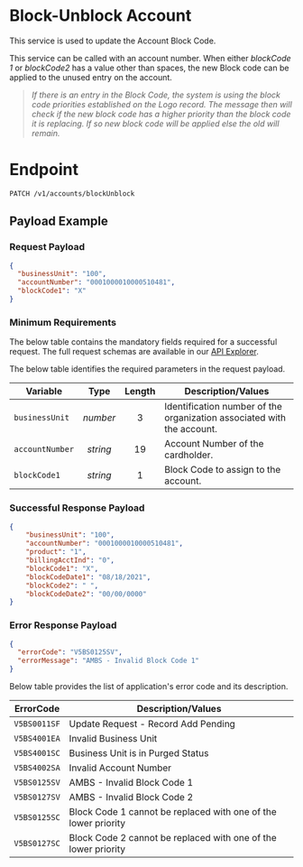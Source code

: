 # Block-Unblock Account

This service is used to update the Account Block Code.

This service can be called with an account number. When either *blockCode 1* or *blockCode2* has a value other than spaces, the new Block code can be applied to the unused entry on the account. 
> *If there is an entry in the Block Code, the system is using the block code priorities established on the Logo record. The message then will check if the new block code has a higher priority than the block code it is replacing. If so new block code will be applied else the old will remain.* 


# Endpoint
`PATCH /v1/accounts/blockUnblock`


## Payload Example


### Request Payload

```json
{
  "businessUnit": "100",
  "accountNumber": "0001000010000510481",
  "blockCode1": "X"
}
```

### Minimum Requirements
The below table contains the mandatory fields required for a successful request. The full request schemas are available in our [API Explorer](../api/?type=patch&path=/v1/accounts/blockUnblock).

The below table identifies the required parameters in the request payload.

| Variable | Type | Length | Description/Values |
| -------- | :--: | :------------: | ------------------ |
| `businessUnit` | *number* | 3 | Identification number of the organization associated with the account. |
| `accountNumber` | *string* | 19 | Account Number of the cardholder. | 
| `blockCode1` | *string* | 1 | Block Code to assign to the account. |



### Successful Response Payload


```json
{
    "businessUnit": "100",
    "accountNumber": "0001000010000510481",
    "product": "1",
    "billingAcctInd": "0",
    "blockCode1": "X",
    "blockCodeDate1": "08/18/2021",
    "blockCode2": " ",
    "blockCodeDate2": "00/00/0000"
}
```

### Error Response Payload

```json
{
  "errorCode": "V5BS0125SV",
  "errorMessage": "AMBS - Invalid Block Code 1"  
}
```
Below table provides the list of application's error code and its description. 

| ErrorCode |  Description/Values |
| --------  | ------------------ |
| `V5BS0011SF` |	Update Request - Record Add Pending|
| `V5BS4001EA` |	Invalid Business Unit|                                      
| `V5BS4001SC` |	Business Unit is in Purged Status|     
| `V5BS4002SA` |	Invalid Account Number|  
| `V5BS0125SV` | AMBS - Invalid Block Code 1 |
| `V5BS0127SV` | AMBS - Invalid Block Code 2 |
| `V5BS0125SC` | Block Code 1 cannot be replaced with one of the lower priority |  
| `V5BS0127SC` | Block Code 2 cannot be replaced with one of the lower priority |
